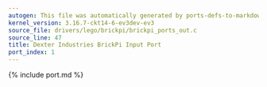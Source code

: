 ```yaml
---
autogen: This file was automatically generated by ports-defs-to-markdown.py
kernel_version: 3.16.7-ckt14-6-ev3dev-ev3
source_file: drivers/lego/brickpi/brickpi_ports_out.c
source_line: 47
title: Dexter Industries BrickPi Input Port
port_index: 1
---
```


{% include port.md %}
